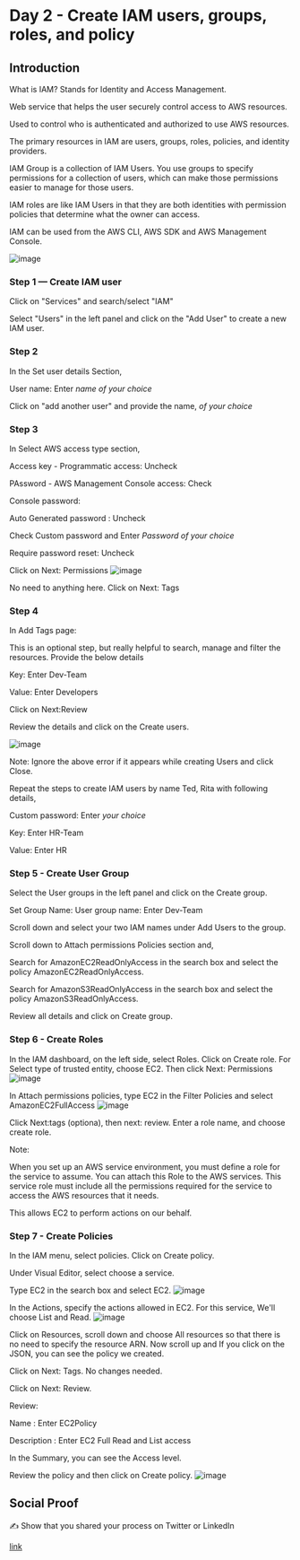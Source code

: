 
# Day 2 - Create IAM users, groups, roles, and policy

## Introduction

What is IAM?
Stands for Identity and Access Management.

Web service that helps the user securely control access to AWS resources.

Used to control who is authenticated and authorized to use AWS resources.

The primary resources in IAM are users, groups, roles, policies, and identity providers.

IAM Group is a collection of IAM Users. You use groups to specify permissions for a collection of users, which can make those permissions easier to manage for those users.

IAM roles are like IAM Users in that they are both identities with permission policies that determine what the owner can access.

IAM can be used from the AWS CLI, AWS SDK and AWS Management Console.

![image](https://user-images.githubusercontent.com/82836111/138775539-57400b41-3a31-4efa-a1b4-ea1c698acbfa.png)


### Step 1 — Create IAM user

Click on "Services" and search/select "IAM" 

Select "Users" in the left panel and click on the "Add User" to create a new IAM user.

### Step 2

In the Set user details Section, 

User name: Enter *name of your choice*

Click on "add another user" and provide the name, *of your choice*

### Step 3 

In Select AWS access type section,

Access key - Programmatic access: Uncheck

PAssword - AWS Management Console access: Check

Console password: 

Auto Generated password : Uncheck

Check Custom password and Enter *Password of your choice*

Require password reset: Uncheck

Click on Next: Permissions
![image](https://user-images.githubusercontent.com/82836111/138776144-c2da7d6b-d422-4fe8-a0c9-61e93844bbee.png)

No need to anything here. Click on Next: Tags

### Step 4
In Add Tags page:

This is an optional step, but really helpful to search, manage and filter the resources. Provide the below details

Key: Enter Dev-Team

Value: Enter Developers

Click on Next:Review 

Review the details and click on the Create users.

![image](https://user-images.githubusercontent.com/82836111/138776217-80a7976c-5fca-40f2-9e43-854670712485.png)

Note: Ignore the above error if it appears while creating Users and click Close.

Repeat the steps to create IAM users by name Ted, Rita with following details,

Custom password: Enter *your choice*

Key: Enter HR-Team

Value: Enter HR

### Step 5 - Create User Group
Select the User groups in the left panel and click on the Create group.

Set Group Name:
User group name: Enter Dev-Team

Scroll down and select your two IAM names under Add Users to the group.

Scroll down to Attach permissions Policies section and,

Search for AmazonEC2ReadOnlyAccess in the search box and select the policy AmazonEC2ReadOnlyAccess.

Search for AmazonS3ReadOnlyAccess in the search box and select the policy AmazonS3ReadOnlyAccess.

Review all details and click on Create group.

### Step 6 - Create Roles
In the IAM dashboard, on the left side, select Roles.
Click on Create role.
For Select type of trusted entity, choose EC2. Then click Next: Permissions
![image](https://user-images.githubusercontent.com/82836111/138777478-519d06c0-db02-47a0-a187-75b3e151365b.png)

In Attach permissions policies, type EC2 in the Filter Policies and select AmazonEC2FullAccess
![image](https://user-images.githubusercontent.com/82836111/138777530-dabe4e5b-383d-4785-b84e-be936ba88644.png)

Click Next:tags (optiona), then next: review.
Enter a role name, and choose create role.

Note:

When you set up an AWS service environment, you must define a role for the service to assume. You can attach this Role to the AWS services. This service role must include all the permissions required for the service to access the AWS resources that it needs.

This allows EC2 to perform actions on our behalf.

### Step 7 - Create Policies

In the IAM menu, select policies.
Click on Create policy.

Under Visual Editor, select choose a service. 

Type EC2 in the search box and select EC2.
![image](https://user-images.githubusercontent.com/82836111/138778409-92ecd289-7e18-47d4-85ba-fb90cdbeb841.png)

In the Actions, specify the actions allowed in EC2. For this service, We'll choose List and Read.
![image](https://user-images.githubusercontent.com/82836111/138778441-20abfe7f-1699-4be9-8853-bf695b510d3e.png)

Click on Resources, scroll down and choose All resources so that there is no need to specify the resource ARN.
Now scroll up and If you click on the JSON, you can see the policy we created.

Click on Next: Tags. No changes needed.

Click on Next: Review.

Review:

Name : Enter EC2Policy

Description : Enter EC2 Full Read and List access

In the Summary, you can see the Access level.

Review the policy and then click on Create policy.
![image](https://user-images.githubusercontent.com/82836111/138778510-e6de8878-57b9-41ea-874f-e819c1862522.png)



## Social Proof

✍️ Show that you shared your process on Twitter or LinkedIn

[link](link)
